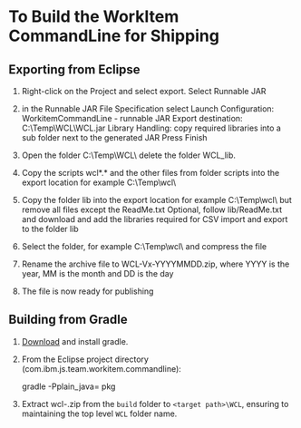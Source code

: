 # To Build the WorkItem CommandLine for Shipping

## Exporting from Eclipse

1. Right-click on the Project and select export. Select Runnable JAR

2. in the Runnable JAR File Specification select 
Launch Configuration: WorkitemCommandLine - runnable JAR
Export destination: C:\Temp\WCL\WCL.jar 
Library Handling: copy required libraries into a sub folder next to the generated JAR 
Press Finish

3. Open the folder C:\Temp\WCL\ delete the folder WCL_lib.

4. Copy the scripts wcl*.* and the other files from folder scripts into the export location for example C:\Temp\wcl\

5. Copy the folder lib into the export location for example C:\Temp\wcl\ but remove all files except the ReadMe.txt
   Optional, follow lib/ReadMe.txt and download and add the libraries required for CSV import and export to the folder lib

6. Select the folder, for example C:\Temp\wcl\ and compress the file

7. Rename the archive file to WCL-Vx-YYYYMMDD.zip, 
   where YYYY is the year, MM is the month and DD is the day

8. The file is now ready for publishing 

## Building from Gradle

1. [Download](https://gradle.org/next-steps/?version=5.6.2&format=bin) and install gradle.

2. From the Eclipse project directory (com.ibm.js.team.workitem.commandline):

    gradle -Pplain_java=<path to plain java lib folder> pkg
    
3. Extract wcl-<version>.zip from the `build` folder to `<target path>\WCL`, ensuring to maintaining the top level `WCL` folder name.
